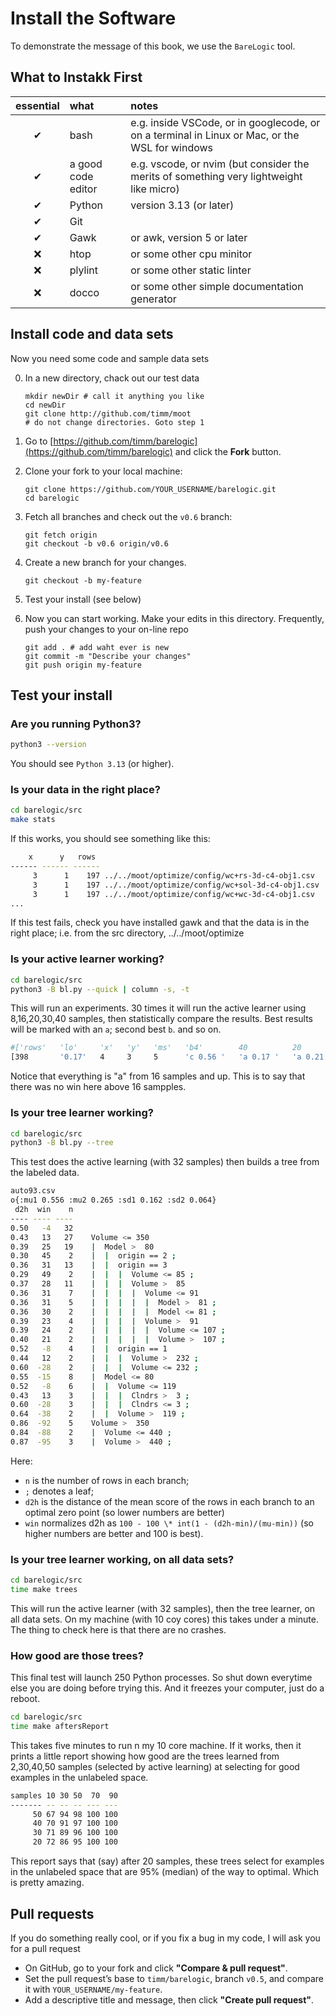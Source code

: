 # Install the Software

To demonstrate the message of this book, we use the `BareLogic` tool. 

## What to Instakk First
 

|essential         | what|notes |
|:------------------:|:-----|:--|
| &#x2714;| bash  | e.g. inside VSCode, or in googlecode, or on a terminal in Linux or Mac, or the WSL for windows |
| &#x2714;| a good code editor | e.g.  vscode, or nvim (but consider the merits of something very lightweight like micro) | 
| &#x2714;| Python| version 3.13 (or later) |
| &#x2714;| Git |
| &#x2714;| Gawk | or awk, version 5 or later |
| &#x274C;| htop | or some other cpu minitor|
| &#x274C;| plylint | or some other static linter  |
| &#x274C;| docco | or some other simple documentation generator |

## Install code and data sets

Now you need some code and sample data sets


0. In a new directory, chack out our test data
   ```
   mkdir newDir # call it anything you like
   cd newDir
   git clone http://github.com/timm/moot
   # do not change directories. Goto step 1
   ```

1. Go to [https://github.com/timm/barelogic](https://github.com/timm/barelogic) and click the **Fork** button.

2. Clone your fork to your local machine:
    ```
    git clone https://github.com/YOUR_USERNAME/barelogic.git
    cd barelogic
    ```

3. Fetch all branches and check out the `v0.6` branch:
    ```
    git fetch origin
    git checkout -b v0.6 origin/v0.6
    ```

4. Create a new branch for your changes.
    ```
    git checkout -b my-feature
    ```
5. Test your install (see below)

6. Now you can start working. Make your edits in this directory. Frequently, push your changes to your on-line repo
    ```
    git add . # add waht ever is new
    git commit -m "Describe your changes"
    git push origin my-feature
    ```

## Test your install

### Are you running Python3?

```bash
python3 --version
```

You should see `Python 3.13` (or higher).

### Is your data in the right place?

```bash
cd barelogic/src
make stats
```

If this works, you should see something like this:

```bash
    x      y   rows
------ ------ ------
     3      1    197 ../../moot/optimize/config/wc+rs-3d-c4-obj1.csv
     3      1    197 ../../moot/optimize/config/wc+sol-3d-c4-obj1.csv
     3      1    197 ../../moot/optimize/config/wc+wc-3d-c4-obj1.csv
...
```

If this test fails, check you have installed gawk  and that the data is in the right place; i.e. from the src directory, ../../moot/optimize

### Is your active learner working?

```bash
cd barelogic/src
python3 -B bl.py --quick | column -s, -t
```
This will run an experiments. 30 times it will run the active learner using 8,16,20,30,40 samples, then statistically compare
the results. Best results will be marked with an `a`; second best `b`. and so on.

```bash
#['rows'   'lo'     'x'   'y'   'ms'   'b4'        40          20          16          8           'name']
[398       '0.17'   4     3     5      'c 0.56 '   'a 0.17 '   'a 0.21 '   'a 0.24 '   'b 0.26 '   'auto93']
```

Notice that everything is "a" from 16 samples and up. This is to say that there was no win here above 16 sampples.

### Is your tree learner working?

```bash
cd barelogic/src
python3 -B bl.py --tree
```

This test does the active learning (with 32 samples) then builds a tree from the labeled data. 

```bash
auto93.csv
o{:mu1 0.556 :mu2 0.265 :sd1 0.162 :sd2 0.064}
 d2h  win    n
---- ---- ----
0.50   -4   32
0.43   13   27    Volume <= 350
0.39   25   19    |  Model >  80
0.30   45    2    |  |  origin == 2 ;
0.36   31   13    |  |  origin == 3
0.29   49    2    |  |  |  Volume <= 85 ;
0.37   28   11    |  |  |  Volume >  85
0.36   31    7    |  |  |  |  Volume <= 91
0.36   31    5    |  |  |  |  |  Model >  81 ;
0.36   30    2    |  |  |  |  |  Model <= 81 ;
0.39   23    4    |  |  |  |  Volume >  91
0.39   24    2    |  |  |  |  |  Volume <= 107 ;
0.40   21    2    |  |  |  |  |  Volume >  107 ;
0.52   -8    4    |  |  origin == 1
0.44   12    2    |  |  |  Volume >  232 ;
0.60  -28    2    |  |  |  Volume <= 232 ;
0.55  -15    8    |  Model <= 80
0.52   -8    6    |  |  Volume <= 119
0.43   13    3    |  |  |  Clndrs >  3 ;
0.60  -28    3    |  |  |  Clndrs <= 3 ;
0.64  -38    2    |  |  Volume >  119 ;
0.86  -92    5    Volume >  350
0.84  -88    2    |  Volume <= 440 ;
0.87  -95    3    |  Volume >  440 ;
```

Here:

- `n` is the number of rows in each branch; 
- `;` denotes a leaf; 
- `d2h` is the distance of the mean score of the rows in each branch to an optimal zero point (so lower numbers are better)
- `win` normalizes d2h as `100 - 100 \* int(1 - (d2h-min)/(mu-min))` (so higher numbers are better and 100 is best).

### Is your tree learner working, on all data sets?

```bash
cd barelogic/src
time make trees
```

This will run the active learner (with 32 samples), then the tree learner, on all data sets.  On my machine (with 10 coy cores) this takes under a minute.
The thing to check here is that there are no crashes.

### How good are those trees?

This final test will launch 250 Python processes. So shut down everytime else you are doing before trying this. And it freezes your computer, just do a reboot.

```bash
cd barelogic/src
time make aftersReport
```
This takes  five minutes to run n my 10 core machine. 
If it works, then it prints a little report showing how good are the trees learned from 2,30,40,50 samples (selected
by active learning) at selecting for good examples in the unlabeled space.

```bash
samples 10 30 50  70  90
------- -- -- -- --- ---
     50 67 94 98 100 100
     40 70 91 97 100 100
     30 71 89 96 100 100
     20 72 86 95 100 100
```

This report says that (say) after 20 samples, these trees select for examples in the unlabeled space that are 95% (median) of the way to optimal. Which is pretty amazing. 

## Pull requests

If you do something really cool, or if you fix a bug in my code, I will ask you for a pull request

- On GitHub, go to your fork and click **"Compare & pull request"**.
- Set the pull request’s base to `timm/barelogic`, branch `v0.5`, and compare it with `YOUR_USERNAME/my-feature`.
- Add a descriptive title and message, then click **"Create pull request"**.

